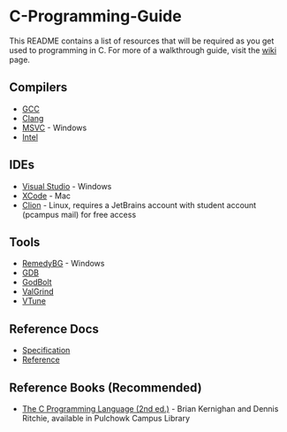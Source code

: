 # C-Programming-Guide

This README contains a list of resources that will be required as you get used to programming in C. 
For more of a walkthrough guide, visit the [wiki](https://github.com/IT-Club-Pulchowk/C-Programming-Guide/wiki) page.

## Compilers
* [GCC](https://gcc.gnu.org/)
* [Clang](https://clang.llvm.org/)
* [MSVC](https://developer.microsoft.com/en-US/windows/downloads/windows-10-sdk/) - Windows
* [Intel](https://software.intel.com/content/www/us/en/develop/tools/oneapi/components/dpc-compiler.html#gs.zaftxw)

## IDEs
* [Visual Studio](https://visualstudio.microsoft.com/vs/features/cplusplus/) - Windows
* [XCode](https://developer.apple.com/xcode/) - Mac
* [Clion](https://www.jetbrains.com/clion/) - Linux, requires a JetBrains account with student account (pcampus mail) for free access

## Tools
* [RemedyBG](https://remedybg.itch.io/remedybg) - Windows
* [GDB](https://www.gnu.org/software/gdb/)
* [GodBolt](https://godbolt.org/)
* [ValGrind](https://valgrind.org/)
* [VTune](https://software.intel.com/content/www/us/en/develop/tools/oneapi/components/vtune-profiler.html#gs.zaft1e)

## Reference Docs
* [Specification](http://www.open-std.org/JTC1/SC22/WG14/)
* [Reference](https://en.cppreference.com/w/c)

## Reference Books (Recommended)
* [The C Programming Language (2nd ed.)](https://www.amazon.com/Programming-Language-2nd-Brian-Kernighan/dp/0131103628) - Brian Kernighan and Dennis Ritchie, available in Pulchowk Campus Library

